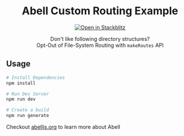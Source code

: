 <h1 align="center">Abell Custom Routing Example</h1>

<p align="center"><a href="https://stackblitz.com/~/github.com/saurabhdaware/abell-custom-routing-example"><img src="https://developer.stackblitz.com/img/open_in_stackblitz.svg" / alt="Open in Stackblitz" /></b></a></p>

<p align="center">Don't like following directory structures? <br/>Opt-Out of File-System Routing with <code>makeRoutes</code> API</p>

## Usage

```sh
# Install Dependencies
npm install

# Run Dev Server
npm run dev

# Create a build
npm run generate
```

Checkout [abelljs.org](https://abelljs.org/) to learn more about Abell